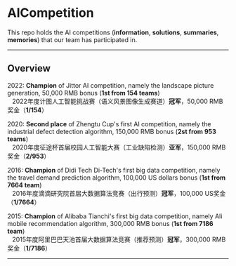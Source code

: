 # AICompetition
This repo holds the AI competitions (**information**, **solutions**, **summaries**, **memories**) that our team has participated in. 

------
## Overview

2022: **Champion** of Jittor AI competition, namely the landscape picture generation, 50,000 RMB bonus (**1st from 154 teams**)  
&ensp; 2022年度计图人工智能挑战赛（语义风景图像生成赛道）**冠军**，50,000 RMB奖金（**1/154**）  

2020: **Second place** of Zhengtu Cup's first AI competition, namely the industrial defect detection algorithm, 150,000 RMB bonus (**2st from 953 teams**)  
&ensp; 2020年度征途杯首届校园人工智能大赛（工业缺陷检测）**亚军**，150,000 RMB奖金（**2/953**）  

2016: **Champion** of Didi Tech Di-Tech's first big data competition, namely the travel demand prediction algorithm, 100,000 US dollars bonus (**1st from 7664 team**)  
&ensp; 2016年度滴滴研究院首届大数据算法竞赛（出行预测）**冠军**，100,000 US奖金（**1/7664**）  

2015: **Champion** of Alibaba Tianchi's first big data competition, namely Ali mobile recommendation algorithm, 300,000 RMB bonus (**1st from 7186 team**)  
&ensp; 2015年度阿里巴巴天池首届大数据算法竞赛（推荐预测）**冠军**，300,000 RMB奖金（**1/7186**）  
  
------
